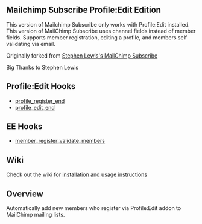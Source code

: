 ## Mailchimp Subscribe Profile:Edit Edition

This version of Mailchimp Subscribe only works with Profile:Edit installed. This version of MailChimp Subscribe uses channel fields instead of member fields. Supports member registration, editing a profile, and members self validating via email.

Originally forked from [Stephen Lewis's MailChimp Subscribe][fork_src]

Big Thanks to Stephen Lewis

## Profile:Edit Hooks

* [profile\_register\_end][pe_hook1]
* [profile\_edit\_end][pe_hook2]

## EE Hooks

* [member\_register\_validate\_members][ee_hook1]

## Wiki

Check out the wiki for [installation and usage instructions][wiki]

[wiki]: https://github.com/experience/mailchimp_subscribe.ee_addon/wiki/ "View the documentation"
[fork_src]: https://github.com/experience/mailchimp_subscribe.ee_addon/ "Stephen Lewis's MailChimp Subscribe"
[pe_hook1]: http://mightybigrobot.com/docs/profile-edit/#profile_register_end "profile_register_end"
[pe_hook2]: http://mightybigrobot.com/docs/profile-edit/#profile_edit_end "profile_edit_end"
[ee_hook1]: http://ellislab.com/expressionengine/user-guide/development/extension_hooks/module/member_register/#id4 "member_register_validate_members"

## Overview

Automatically add new members who register via Profile:Edit addon to MailChimp mailing lists.